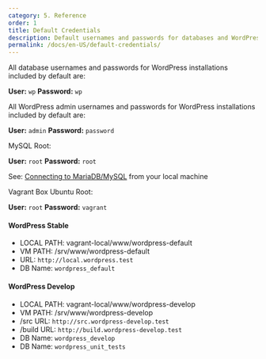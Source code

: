 ```yaml
---
category: 5. Reference
order: 1
title: Default Credentials
description: Default usernames and passwords for databases and WordPress installations.
permalink: /docs/en-US/default-credentials/
---
```


All database usernames and passwords for WordPress installations included by default are:

__User:__ `wp`
__Password:__ `wp`

All WordPress admin usernames and passwords for WordPress installations included by default are:

__User:__ `admin`
__Password:__ `password`

MySQL Root:

__User:__ `root`
__Password:__ `root`

See: [Connecting to MariaDB/MySQL](https://github.com/Varying-Vagrant-Vagrants/VVV/wiki/Connecting-to-MySQL-MariaDB) from your local machine

Vagrant Box Ubuntu Root:

__User:__ `root`
__Password:__ `vagrant`

#### WordPress Stable
* LOCAL PATH: vagrant-local/www/wordpress-default
* VM PATH: /srv/www/wordpress-default
* URL: `http://local.wordpress.test`
* DB Name: `wordpress_default`

#### WordPress Develop
* LOCAL PATH: vagrant-local/www/wordpress-develop
* VM PATH: /srv/www/wordpress-develop
* /src URL: `http://src.wordpress-develop.test`
* /build URL: `http://build.wordpress-develop.test`
* DB Name: `wordpress_develop`
* DB Name: `wordpress_unit_tests`
